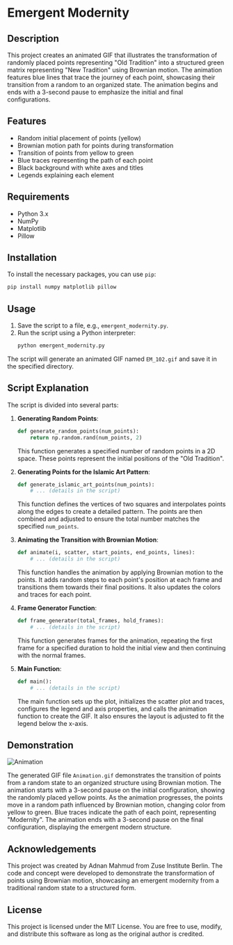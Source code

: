 
# Emergent Modernity

## Description
This project creates an animated GIF that illustrates the transformation of randomly placed points representing "Old Tradition" into a structured green matrix representing "New Tradition" using Brownian motion. The animation features blue lines that trace the journey of each point, showcasing their transition from a random to an organized state. The animation begins and ends with a 3-second pause to emphasize the initial and final configurations.

## Features
- Random initial placement of points (yellow)
- Brownian motion path for points during transformation
- Transition of points from yellow to green
- Blue traces representing the path of each point
- Black background with white axes and titles
- Legends explaining each element

## Requirements
- Python 3.x
- NumPy
- Matplotlib
- Pillow

## Installation
To install the necessary packages, you can use `pip`:
```bash
pip install numpy matplotlib pillow
```

## Usage
1. Save the script to a file, e.g., `emergent_modernity.py`.
2. Run the script using a Python interpreter:
   ```bash
   python emergent_modernity.py
   ```

The script will generate an animated GIF named `EM_102.gif` and save it in the specified directory.

## Script Explanation
The script is divided into several parts:

1. **Generating Random Points**:
    ```python
    def generate_random_points(num_points):
        return np.random.rand(num_points, 2)
    ```
    This function generates a specified number of random points in a 2D space. These points represent the initial positions of the "Old Tradition".

2. **Generating Points for the Islamic Art Pattern**:
    ```python
    def generate_islamic_art_points(num_points):
        # ... (details in the script)
    ```
    This function defines the vertices of two squares and interpolates points along the edges to create a detailed pattern. The points are then combined and adjusted to ensure the total number matches the specified `num_points`.

3. **Animating the Transition with Brownian Motion**:
    ```python
    def animate(i, scatter, start_points, end_points, lines):
        # ... (details in the script)
    ```
    This function handles the animation by applying Brownian motion to the points. It adds random steps to each point's position at each frame and transitions them towards their final positions. It also updates the colors and traces for each point.

4. **Frame Generator Function**:
    ```python
    def frame_generator(total_frames, hold_frames):
        # ... (details in the script)
    ```
    This function generates frames for the animation, repeating the first frame for a specified duration to hold the initial view and then continuing with the normal frames.

5. **Main Function**:
    ```python
    def main():
        # ... (details in the script)
    ```
    The main function sets up the plot, initializes the scatter plot and traces, configures the legend and axis properties, and calls the animation function to create the GIF. It also ensures the layout is adjusted to fit the legend below the x-axis.

## Demonstration

![Animation](https://github.com/Adnan1729/Emergent_Modernity/assets/70011012/8354e2e3-6d1b-4fdb-9ad2-eee6f9aa518c)


The generated GIF file `Animation.gif` demonstrates the transition of points from a random state to an organized structure using Brownian motion. The animation starts with a 3-second pause on the initial configuration, showing the randomly placed yellow points. As the animation progresses, the points move in a random path influenced by Brownian motion, changing color from yellow to green. Blue traces indicate the path of each point, representing "Modernity". The animation ends with a 3-second pause on the final configuration, displaying the emergent modern structure.

## Acknowledgements
This project was created by Adnan Mahmud from Zuse Institute Berlin. The code and concept were developed to demonstrate the transformation of points using Brownian motion, showcasing an emergent modernity from a traditional random state to a structured form.

## License
This project is licensed under the MIT License. You are free to use, modify, and distribute this software as long as the original author is credited.
